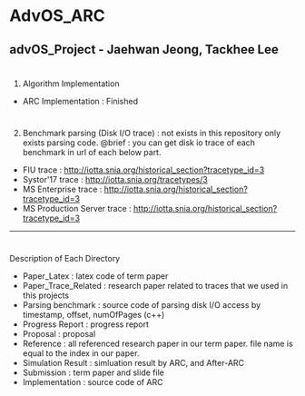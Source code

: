 # AdvOS_ARC
advOS_Project - Jaehwan Jeong, Tackhee Lee 
--------------------------------------------------------------------------------  
#
 1) Algorithm Implementation 
   - ARC Implementation : Finished 
 
 #
 2) Benchmark parsing (Disk I/O trace) : not exists in this repository only exists parsing code.
  @brief : you can get disk io trace of each benchmark in url of each below part.  
   - FIU trace : http://iotta.snia.org/historical_section?tracetype_id=3 
   - Systor'17 trace : http://iotta.snia.org/tracetypes/3
   - MS Enterprise trace : http://iotta.snia.org/historical_section?tracetype_id=3
   - MS Production Server trace : http://iotta.snia.org/historical_section?tracetype_id=3
--------------------------------------------------------------------------------  
#
Description of Each Directory 
 - Paper_Latex : latex code of term paper
 - Paper_Trace_Related : research paper related to traces that we used in this projects
 - Parsing benchmark : source code of parsing disk I/O access by timestamp, offset, numOfPages (c++)
 - Progress Report : progress report
 - Proposal : proposal
 - Reference : all referenced research paper in our term paper. file name is equal to the index in our paper.
 - Simulation Result : simluation result by ARC, and After-ARC
 - Submission : term paper and slide file
 - Implementation : source code of ARC 